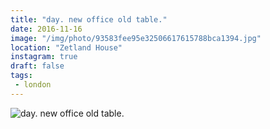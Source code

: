 ```yaml
---
title: "day. new office old table."
date: 2016-11-16
image: "/img/photo/93583fee95e32506617615788bca1394.jpg"
location: "Zetland House"
instagram: true
draft: false
tags:
 - london
---
```


![day. new office old table.](/img/photo/93583fee95e32506617615788bca1394.jpg)

